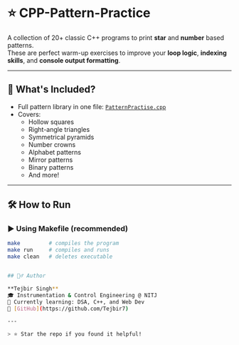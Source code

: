# ⭐ CPP-Pattern-Practice

A collection of 20+ classic C++ programs to print **star** and **number** based patterns.  
These are perfect warm-up exercises to improve your **loop logic**, **indexing skills**, and **console output formatting**.

---

## 🧠 What's Included?

- Full pattern library in one file: [`PatternPractise.cpp`](patterns/PatternPractise.cpp)
- Covers:
  - Hollow squares
  - Right-angle triangles
  - Symmetrical pyramids
  - Number crowns
  - Alphabet patterns
  - Mirror patterns
  - Binary patterns
  - And more!

---

## 🛠 How to Run

### ▶️ **Using Makefile (recommended)**

```bash
make         # compiles the program
make run     # compiles and runs
make clean   # deletes executable


## 🙋‍♂️ Author

**Tejbir Singh**  
🎓 Instrumentation & Control Engineering @ NITJ  
🌱 Currently learning: DSA, C++, and Web Dev  
🔗 [GitHub](https://github.com/Tejbir7)

---

> ⭐ Star the repo if you found it helpful!
